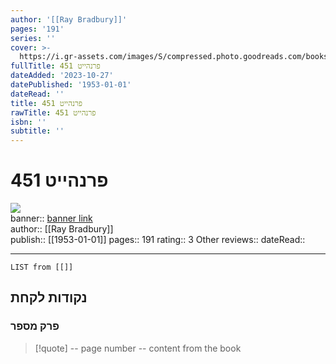 ```yaml
---
author: '[[Ray Bradbury]]'
pages: '191'
series: ''
cover: >-
  https://i.gr-assets.com/images/S/compressed.photo.goodreads.com/books/1370859818l/18052391.jpg
fullTitle: פרנהייט 451
dateAdded: '2023-10-27'
datePublished: '1953-01-01'
dateRead: ''
title: פרנהייט 451
rawTitle: פרנהייט 451
isbn: ''
subtitle: ''
---
```

# פרנהייט 451

![](https:&#x2F;&#x2F;i.gr-assets.com&#x2F;images&#x2F;S&#x2F;compressed.photo.goodreads.com&#x2F;books&#x2F;1370859818l&#x2F;18052391.jpg)  
banner:: [banner link](https:&#x2F;&#x2F;i.gr-assets.com&#x2F;images&#x2F;S&#x2F;compressed.photo.goodreads.com&#x2F;books&#x2F;1370859818l&#x2F;18052391.jpg)  
author:: [[Ray Bradbury]]  
publish:: [[1953-01-01]]
pages:: 191
rating:: 3 
Other reviews:: 
dateRead:: 

<hr  style="clear:both"/>



```dataview
LIST from [[]]
```

## נקודות לקחת 

### פרק מספר
> [!quote] -- page number -- 
>  content from the book




```